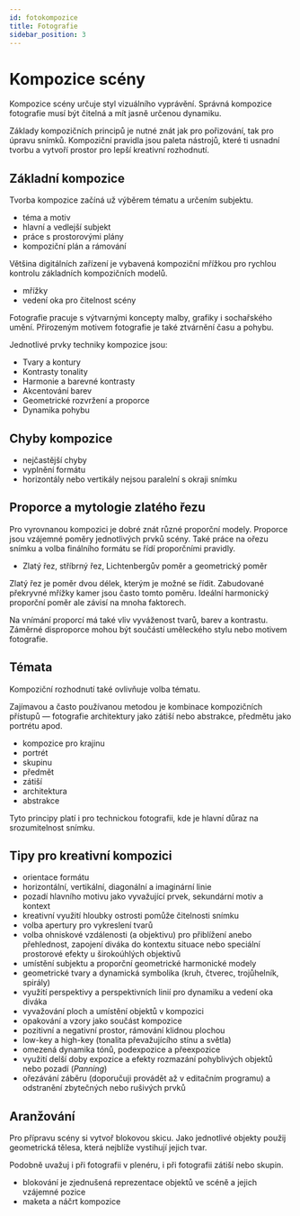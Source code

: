 ```yaml
---
id: fotokompozice
title: Fotografie
sidebar_position: 3
---
```


# Kompozice scény

Kompozice scény určuje styl vizuálního vyprávění. Správná kompozice fotografie musí být čitelná a mít jasně určenou dynamiku.

Základy kompozičních principů je nutné znát jak pro pořizování, tak pro úpravu snímků. Kompoziční pravidla jsou paleta nástrojů, které ti usnadní tvorbu a vytvoří prostor pro lepší kreativní rozhodnutí.

## Základní kompozice
Tvorba kompozice začíná už výběrem tématu a určením subjektu.

- téma a motiv
- hlavní a vedlejší subjekt
- práce s prostorovými plány
- kompoziční plán a rámování

Většina digitálních zařízení je vybavená kompoziční mřížkou pro rychlou kontrolu základních kompozičních modelů.
- mřížky
- vedení oka pro čitelnost scény

Fotografie pracuje s výtvarnými koncepty malby, grafiky i sochařského umění. Přirozeným motivem fotografie je také ztvárnění času a pohybu.

Jednotlivé prvky techniky kompozice jsou:

- Tvary a kontury
- Kontrasty tonality
- Harmonie a barevné kontrasty
- Akcentování barev
- Geometrické rozvržení a proporce
- Dynamika pohybu

## Chyby kompozice
- nejčastější chyby
- vyplnění formátu
- horizontály nebo vertikály nejsou paralelní s okraji snímku

## Proporce a mytologie zlatého řezu

Pro vyrovnanou kompozici je dobré znát různé proporční modely. Proporce jsou vzájemné poměry jednotlivých prvků scény. Také práce na ořezu snímku a volba finálního formátu se řídí proporčními pravidly.

- Zlatý řez, stříbrný řez, Lichtenbergův poměr a geometrický poměr

Zlatý řez je poměr dvou délek, kterým je možné se řídit. Zabudované překryvné mřížky kamer jsou často tomto poměru.
Ideální harmonický proporční poměr ale závisí na mnoha faktorech.

Na vnímání proporcí má také vliv vyváženost tvarů, barev a kontrastu. Záměrné disproporce mohou být součástí uměleckého stylu nebo motivem fotografie.

## Témata
Kompoziční rozhodnutí také ovlivňuje volba tématu.

Zajímavou a často používanou metodou je kombinace kompozičních přístupů — fotografie architektury jako zátiší nebo abstrakce, předmětu jako portrétu apod.

- kompozice pro krajinu
- portrét
- skupinu
- předmět
- zátiší
- architektura
- abstrakce

Tyto principy platí i pro technickou fotografii, kde je hlavní důraz na srozumitelnost snímku.

## Tipy pro kreativní kompozici
- orientace formátu
- horizontální, vertikální, diagonální a imaginární linie
- pozadí hlavního motivu jako vyvažující prvek, sekundární motiv a kontext
- kreativní využití hloubky ostrosti pomůže čitelnosti snímku
- volba apertury pro vykreslení tvarů
- volba ohniskové vzdálenosti (a objektivu) pro přiblížení anebo přehlednost, zapojení diváka do kontextu situace nebo speciální prostorové efekty u širokoúhlých objektivů
- umístění subjektu a proporční geometrické harmonické modely
- geometrické tvary a dynamická symbolika (kruh, čtverec, trojůhelník, spirály)
- využití perspektivy a perspektivních linií pro dynamiku a vedení oka diváka
- vyvažování ploch a umístění objektů v kompozici
- opakování a vzory jako součást kompozice
 - pozitivní a negativní prostor, rámování klidnou plochou
 - low-key a high-key (tonalita převažujícího stínu a světla)
 - omezená dynamika tónů, podexpozice a přeexpozice
 - využití delší doby expozice a efekty rozmazání pohyblivých objektů nebo pozadí (*Panning*)
 - ořezávání záběru (doporučuji provádět až v editačním programu) a odstranění zbytečných nebo rušivých prvků



## Aranžování
Pro přípravu scény si vytvoř blokovou skicu. Jako jednotlivé objekty použij geometrická tělesa, která nejblíže vystihují jejich tvar.

Podobně uvažuj i při fotografii v plenéru, i při fotografii zátiší nebo skupin.

- blokování je zjednušená reprezentace objektů ve scéně a jejich vzájemné pozice
- maketa a náčrt kompozice
